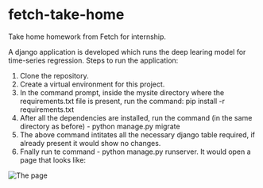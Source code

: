 # fetch-take-home
Take home homework from Fetch for internship.

A django application is developed which runs the deep learing model for time-series regression.
Steps to run the application:
1. Clone the repository.
2. Create a virtual environment for this project.
3. In the command prompt, inside the mysite directory where the requirements.txt file is present, run the command: pip install -r requirements.txt
4. After all the dependencies are installed, run the command (in the same directory as before) - python manage.py migrate
5. The above command intitates all the necessary django table required, if already present it would show no changes.
6. Fnally run te command - python manage.py runserver. It would open a page that looks like:

![The page](http://url/to/img.png)
